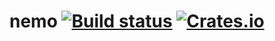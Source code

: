# nemo [![Build status](https://api.travis-ci.org/ebfull/nemo.svg)](https://travis-ci.org/ebfull/nemo) [![Crates.io](https://img.shields.io/crates/v/nemo.svg)](https://crates.io/crates/nemo) #

